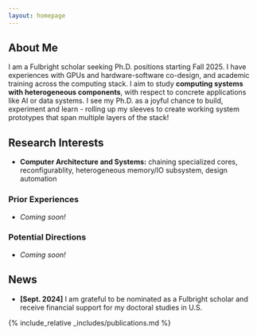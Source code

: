 ```yaml
---
layout: homepage
---
```


## About Me

I am a Fulbright scholar seeking Ph.D. positions starting Fall 2025. I have experiences with GPUs and hardware-software co-design, and academic training across the computing stack. I aim to study **computing systems with heterogeneous components**, with respect to concrete applications like AI or data systems. I see my Ph.D. as a joyful chance to build, experiment and learn - rolling up my sleeves to create working system prototypes that span multiple layers of the stack!

## Research Interests

- **Computer Architecture and Systems:** chaining specialized cores, reconfigurablity, heterogeneous memory/IO subsystem, design automation

### Prior Experiences
- *Coming soon!*

### Potential Directions
- *Coming soon!*

## News

- **[Sept. 2024]** I am grateful to be nominated as a Fulbright scholar and receive financial support for my doctoral studies in U.S.

{% include_relative _includes/publications.md %}
